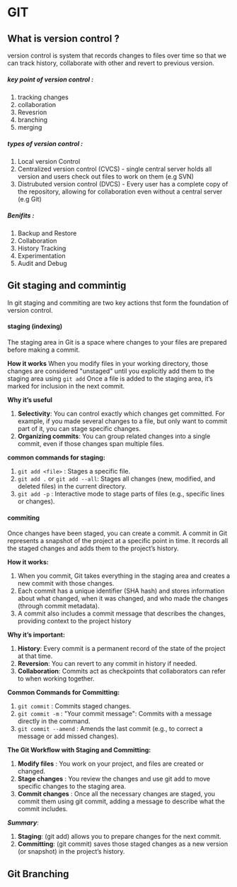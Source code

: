 # GIT 

## What is version control ?
   version control is system that records changes to files over time so that we can track history, collaborate with other and revert to previous version.

#####  key point of version control : 
1. tracking changes
2. collaboration
3. Revesrion 
4. branching 
5. merging

##### types of version control :

1. Local version Control 
2. Centralized version control (CVCS) - single central server holds all version and users check out files to work on them (e.g SVN)
3. Distrubuted version control (DVCS) - Every user has a complete copy of the repository, allowing for collaboration even without a central server (e.g Git) 

##### Benifits :
1. Backup and Restore
2. Collaboration 
3. History Tracking
4. Experimentation
5. Audit and Debug

## Git staging and commintig 
 In git staging and commiting are two key actions thst form the foundation of version control.

#### staging (indexing)
The staging area in Git is a space where changes to your files are prepared before making a commit.

**How it works**
When you modify files in your working directory, those changes are considered "unstaged" until you explicitly add them to the staging area using `git add`
Once a file is added to the staging area, it’s marked for inclusion in the next commit.

**Why it’s useful**
1. **Selectivity**: You can control exactly which changes get committed. For example, if you made several changes to a file, but only want to commit part of it, you can stage specific changes.
2. **Organizing commits**: You can group related changes into a single commit, even if those changes span multiple files.

**common commands for staging:**
1. `git add <file>` : Stages a specific file.
2. `git add .` or `git add --all`: Stages all changes (new, modified, and deleted files) in the current directory.
3. `git add -p` : Interactive mode to stage parts of files (e.g., specific lines or changes).

#### commiting 

Once changes have been staged, you can create a commit. A commit in Git represents a snapshot of the project at a specific point in time. It records all the staged changes and adds them to the project’s history.

**How it works:**

1. When you commit, Git takes everything in the staging area and creates a new commit with those changes.
2. Each commit has a unique identifier (SHA hash) and stores information about what changed, when it was changed, and who made the changes (through commit metadata).
3. A commit also includes a commit message that describes the changes, providing context to the project history


**Why it’s important:**

1. **History**: Every commit is a permanent record of the state of the project at that time.
2. **Reversion**: You can revert to any commit in history if needed.
3. **Collaboration**: Commits act as checkpoints that collaborators can refer to when working together.

**Common Commands for Committing:**

1. `git commit` : Commits staged changes.
2. `git commit -m` : "Your commit message": Commits with a message directly in the command.
3. `git commit --amend` : Amends the last commit (e.g., to correct a message or add missed changes).

**The Git Workflow with Staging and Committing:**

1. **Modify files** : You work on your project, and files are created or changed.
2. **Stage changes** : You review the changes and use git add to move specific changes to the staging area.
3. **Commit changes** : Once all the necessary changes are staged, you commit them using git commit, adding a message to describe what the commit includes.


***Summary***:

1. **Staging**:  (git add) allows you to prepare changes for the next commit.
2. **Committing**:  (git commit) saves those staged changes as a new version (or snapshot) in the project’s history.


## Git Branching 

